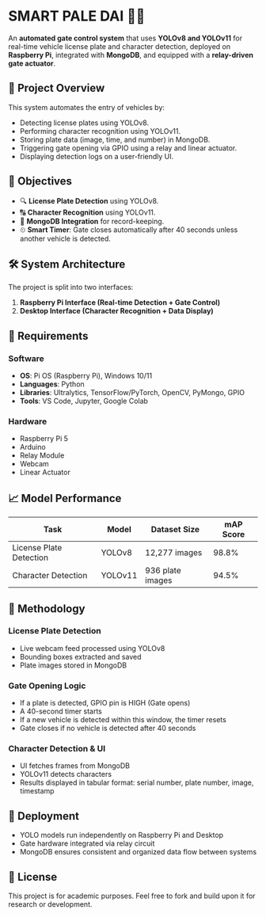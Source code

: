 # SMART PALE DAI 🚗🔐

An **automated gate control system** that uses **YOLOv8 and YOLOv11** for real-time vehicle license plate and character detection, deployed on **Raspberry Pi**, integrated with **MongoDB**, and equipped with a **relay-driven gate actuator**.

## 📌 Project Overview

This system automates the entry of vehicles by:
- Detecting license plates using YOLOv8.
- Performing character recognition using YOLOv11.
- Storing plate data (image, time, and number) in MongoDB.
- Triggering gate opening via GPIO using a relay and linear actuator.
- Displaying detection logs on a user-friendly UI.

## 🎯 Objectives

- 🔍 **License Plate Detection** using YOLOv8.
- 🔠 **Character Recognition** using YOLOv11.
- 🧠 **MongoDB Integration** for record-keeping.
- ⏲ **Smart Timer**: Gate closes automatically after 40 seconds unless another vehicle is detected.

## 🛠 System Architecture

The project is split into two interfaces:
1. **Raspberry Pi Interface (Real-time Detection + Gate Control)**
2. **Desktop Interface (Character Recognition + Data Display)**

## 🧰 Requirements

### Software
- **OS**: Pi OS (Raspberry Pi), Windows 10/11
- **Languages**: Python
- **Libraries**: Ultralytics, TensorFlow/PyTorch, OpenCV, PyMongo, GPIO
- **Tools**: VS Code, Jupyter, Google Colab

### Hardware
- Raspberry Pi 5
- Arduino
- Relay Module
- Webcam
- Linear Actuator

## 📈 Model Performance

| Task                      | Model     | Dataset Size      | mAP Score |
|---------------------------|-----------|--------------------|-----------|
| License Plate Detection   | YOLOv8    | 12,277 images      | 98.8%     |
| Character Detection       | YOLOv11   | 936 plate images   | 94.5%     |

## 🧪 Methodology

### License Plate Detection
- Live webcam feed processed using YOLOv8
- Bounding boxes extracted and saved
- Plate images stored in MongoDB

### Gate Opening Logic
- If a plate is detected, GPIO pin is HIGH (Gate opens)
- A 40-second timer starts
- If a new vehicle is detected within this window, the timer resets
- Gate closes if no vehicle is detected after 40 seconds

### Character Detection & UI
- UI fetches frames from MongoDB
- YOLOv11 detects characters
- Results displayed in tabular format: serial number, plate number, image, timestamp

## 🚀 Deployment

- YOLO models run independently on Raspberry Pi and Desktop
- Gate hardware integrated via relay circuit
- MongoDB ensures consistent and organized data flow between systems

## 📝 License

This project is for academic purposes. Feel free to fork and build upon it for research or development.
